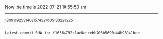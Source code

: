Now the time is 2022-07-21 10:55:50 am

---

<small>180910925314021574324505133220225</small>

```txt

Latest commit SHA is: f1656a792c1ae6cccebb706b5690a44b98141bee
```
